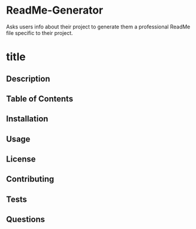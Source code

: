 # ReadMe-Generator
Asks users info about their project to generate them a professional ReadMe file specific to their project.


# title

## Description

## Table of Contents

## Installation

## Usage

## License

## Contributing

## Tests

## Questions